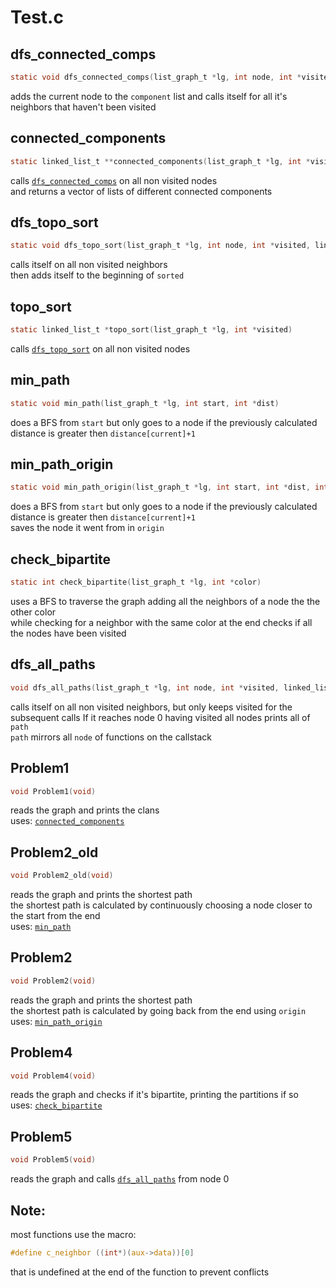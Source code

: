 # Test.c

## dfs_connected_comps
```c
static void dfs_connected_comps(list_graph_t *lg, int node, int *visited, linked_list_t *component)
```
adds the current node to the `component` list and calls itself for all it's neighbors that haven't been visited

## connected_components
```c
static linked_list_t **connected_components(list_graph_t *lg, int *visited, unsigned int *num_comp)
```
calls [`dfs_connected_comps`](#dfs_connected_comps) on all non visited nodes<BR>
and returns a vector of lists of different connected components

## dfs_topo_sort
```c
static void dfs_topo_sort(list_graph_t *lg, int node, int *visited, linked_list_t *sorted)
```
calls itself on all non visited neighbors<BR>
then adds itself to the beginning of `sorted`

## topo_sort
```c
static linked_list_t *topo_sort(list_graph_t *lg, int *visited)
```
calls [`dfs_topo_sort`](#dfs_topo_sort) on all non visited nodes

## min_path
```c
static void min_path(list_graph_t *lg, int start, int *dist)
```
does a BFS from `start` but only goes to a node if the previously calculated distance is greater then `distance[current]+1`

## min_path_origin
```c
static void min_path_origin(list_graph_t *lg, int start, int *dist, int *origin)
```
does a BFS from `start` but only goes to a node if the previously calculated distance is greater then `distance[current]+1`<BR>
saves the node it went from in `origin`

## check_bipartite
```c
static int check_bipartite(list_graph_t *lg, int *color)
```
uses a BFS to traverse the graph adding all the neighbors of a node the the other color<BR>
while checking for a neighbor with the same color
at the end checks if all the nodes have been visited

## dfs_all_paths
```c
void dfs_all_paths(list_graph_t *lg, int node, int *visited, linked_list_t *path)
```
calls itself on all non visited neighbors, but only keeps visited for the subsequent calls
If it reaches node 0 having visited all nodes prints all of `path`<BR>
`path` mirrors all `node` of functions on the callstack

## Problem1
```c
void Problem1(void)
```
reads the graph and prints the clans<BR>
uses: [`connected_components`](#connected_components)

## Problem2_old
```c
void Problem2_old(void)
```
reads the graph and prints the shortest path<BR>
the shortest path is calculated by continuously choosing a node closer to the start from the end<BR>
uses: [`min_path`](#min_path)

## Problem2
```c
void Problem2(void)
```
reads the graph and prints the shortest path<BR>
the shortest path is calculated by going back from the end using `origin`<BR>
uses: [`min_path_origin`](#min_path_origin)

## Problem4
```c
void Problem4(void)
```
reads the graph and checks if it's bipartite, printing the partitions if so<BR>
uses: [`check_bipartite`](#check_bipartite)

## Problem5
```c
void Problem5(void)
```
reads the graph and calls [`dfs_all_paths`](#dfs_all_paths) from node 0

## Note:
most functions use the macro:
```c
#define c_neighbor ((int*)(aux->data))[0]
```
that is undefined at the end of the function to prevent conflicts
